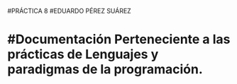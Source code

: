 #PRÁCTICA 8 
#EDUARDO PÉREZ SUÁREZ


#Documentación Perteneciente a las prácticas de Lenguajes y paradigmas de la programación.
=======

